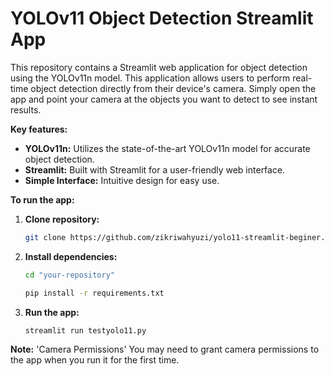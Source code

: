 # YOLOv11 Object Detection Streamlit App
This repository contains a Streamlit web application for object detection using the YOLOv11n model. This application allows users to perform real-time object detection directly from their device's camera. Simply open the app and point your camera at the objects you want to detect to see instant results.

**Key features:**
* **YOLOv11n:** Utilizes the state-of-the-art YOLOv11n model for accurate object detection.
* **Streamlit:** Built with Streamlit for a user-friendly web interface.
* **Simple Interface:** Intuitive design for easy use.

**To run the app:**
1. **Clone repository:**
   ```bash
   git clone https://github.com/zikriwahyuzi/yolo11-streamlit-beginer.git
2. **Install dependencies:**
   ```bash
   cd "your-repository"
   
   pip install -r requirements.txt
4. **Run the app:**
   ```bash
   streamlit run testyolo11.py
   
**Note:**
'Camera Permissions'
You may need to grant camera permissions to the app when you run it for the first time.

